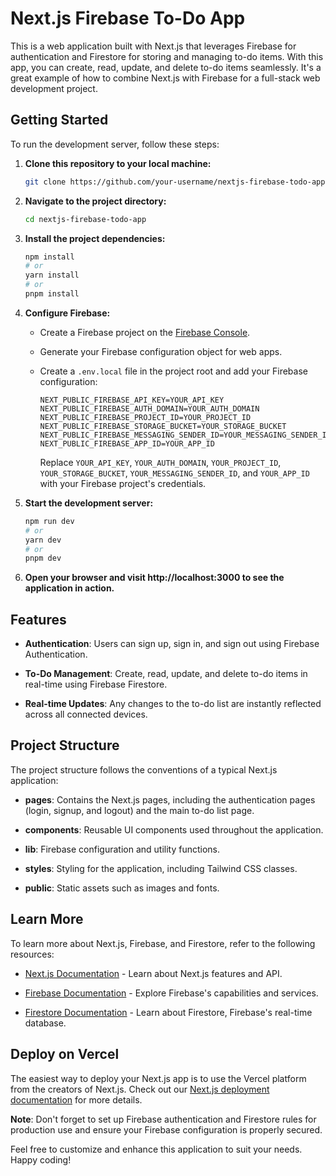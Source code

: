 # Next.js Firebase To-Do App

This is a web application built with Next.js that leverages Firebase for authentication and Firestore for storing and managing to-do items. With this app, you can create, read, update, and delete to-do items seamlessly. It's a great example of how to combine Next.js with Firebase for a full-stack web development project.

## Getting Started

To run the development server, follow these steps:

1. **Clone this repository to your local machine:**

    ```bash
    git clone https://github.com/your-username/nextjs-firebase-todo-app.git
    ```

2. **Navigate to the project directory:**

    ```bash
    cd nextjs-firebase-todo-app
    ```

3. **Install the project dependencies:**

    ```bash
    npm install
    # or
    yarn install
    # or
    pnpm install
    ```

4. **Configure Firebase:**

    - Create a Firebase project on the [Firebase Console](https://console.firebase.google.com/).
    - Generate your Firebase configuration object for web apps.
    - Create a `.env.local` file in the project root and add your Firebase configuration:

        ```env
        NEXT_PUBLIC_FIREBASE_API_KEY=YOUR_API_KEY
        NEXT_PUBLIC_FIREBASE_AUTH_DOMAIN=YOUR_AUTH_DOMAIN
        NEXT_PUBLIC_FIREBASE_PROJECT_ID=YOUR_PROJECT_ID
        NEXT_PUBLIC_FIREBASE_STORAGE_BUCKET=YOUR_STORAGE_BUCKET
        NEXT_PUBLIC_FIREBASE_MESSAGING_SENDER_ID=YOUR_MESSAGING_SENDER_ID
        NEXT_PUBLIC_FIREBASE_APP_ID=YOUR_APP_ID
        ```

        Replace `YOUR_API_KEY`, `YOUR_AUTH_DOMAIN`, `YOUR_PROJECT_ID`, `YOUR_STORAGE_BUCKET`, `YOUR_MESSAGING_SENDER_ID`, and `YOUR_APP_ID` with your Firebase project's credentials.

5. **Start the development server:**

    ```bash
    npm run dev
    # or
    yarn dev
    # or
    pnpm dev
    ```

6. **Open your browser and visit http://localhost:3000 to see the application in action.**

## Features

- **Authentication**: Users can sign up, sign in, and sign out using Firebase Authentication.

- **To-Do Management**: Create, read, update, and delete to-do items in real-time using Firebase Firestore.

- **Real-time Updates**: Any changes to the to-do list are instantly reflected across all connected devices.

## Project Structure

The project structure follows the conventions of a typical Next.js application:

- **pages**: Contains the Next.js pages, including the authentication pages (login, signup, and logout) and the main to-do list page.

- **components**: Reusable UI components used throughout the application.

- **lib**: Firebase configuration and utility functions.

- **styles**: Styling for the application, including Tailwind CSS classes.

- **public**: Static assets such as images and fonts.

## Learn More

To learn more about Next.js, Firebase, and Firestore, refer to the following resources:

- [Next.js Documentation](https://nextjs.org/docs) - Learn about Next.js features and API.

- [Firebase Documentation](https://firebase.google.com/docs) - Explore Firebase's capabilities and services.

- [Firestore Documentation](https://firebase.google.com/docs/firestore) - Learn about Firestore, Firebase's real-time database.

## Deploy on Vercel

The easiest way to deploy your Next.js app is to use the Vercel platform from the creators of Next.js. Check out our [Next.js deployment documentation](https://nextjs.org/docs/deployment) for more details.

**Note**: Don't forget to set up Firebase authentication and Firestore rules for production use and ensure your Firebase configuration is properly secured.

Feel free to customize and enhance this application to suit your needs. Happy coding!
